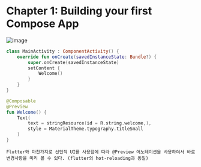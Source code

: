 # Chapter 1: Building your first Compose App
![image](https://github.com/chihyeonwon/Kotlin_Compose/assets/58906858/e4dfd5c1-56f4-4dd9-b8a1-cb6f85f9b1a0)
```kotlin
class MainActivity : ComponentActivity() {
    override fun onCreate(savedInstanceState: Bundle?) {
        super.onCreate(savedInstanceState)
        setContent {
            Welcome()
        }
    }
}

@Composable
@Preview
fun Welcome() {
    Text(
        text = stringResource(id = R.string.welcome,),
        style = MaterialTheme.typography.titleSmall
    )
}
```
```
Flutter와 마찬가지로 선언적 UI를 사용함에 따라 @Preview 어노테이션을 사용하여서 바로 변경사항을 미리 볼 수 있다. (flutter의 hot-reloading과 동일)

```
